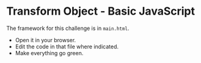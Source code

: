 # Transform Object - Basic JavaScript

The framework for this challenge is in `main.html`.

* Open it in your browser.
* Edit the code in that file where indicated.
* Make everything go green.

